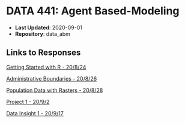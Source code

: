 # DATA 441: Agent Based-Modeling

* **Last Updated**: 2020-09-01
* **Repository**: data_abm

## Links to Responses
[Getting Started with R - 20/8/24](https://abgaddi.github.io/data_abm/assignment1)

[Administrative Boundaries - 20/8/26](https://abgaddi.github.io/data_abm/assignment2)

[Population Data with Rasters - 20/8/28](https://abgaddi.github.io/data_abm/assignment3)

[Project 1 - 20/9/2](https://abgaddi.github.io/data_abm/project_1)

[Data Insight 1 - 20/9/17](https://abgaddi.github.io/data_abm/data_insight1)